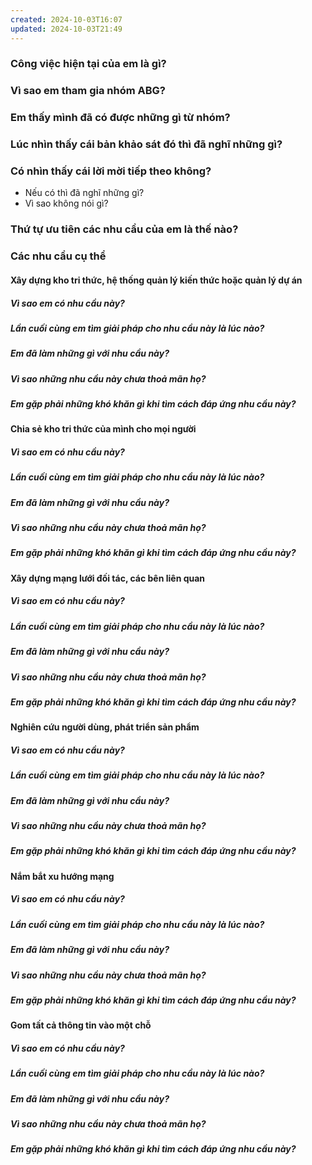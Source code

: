 ```yaml
---
created: 2024-10-03T16:07
updated: 2024-10-03T21:49
---
```

### Công việc hiện tại của em là gì?
### Vì sao em tham gia nhóm ABG? 
### Em thấy mình đã có được những gì từ nhóm?

### Lúc nhìn thấy cái bản khảo sát đó thì đã nghĩ những gì?
### Có nhìn thấy cái lời mời tiếp theo không? 
- Nếu có thì đã nghĩ những gì? 
- Vì sao không nói gì?

### Thứ tự ưu tiên các nhu cầu của em là thế nào?

### Các nhu cầu cụ thể
#### Xây dựng kho tri thức, hệ thống quản lý kiến thức hoặc quản lý dự án
##### Vì sao em có nhu cầu này?
##### Lần cuối cùng em tìm giải pháp cho nhu cầu này là lúc nào?
##### Em đã làm những gì với nhu cầu này?
##### Vì sao những nhu cầu này chưa thoả mãn họ?
##### Em gặp phải những khó khăn gì khi tìm cách đáp ứng nhu cầu này?


#### Chia sẻ kho tri thức của mình cho mọi người
##### Vì sao em có nhu cầu này?
##### Lần cuối cùng em tìm giải pháp cho nhu cầu này là lúc nào?
##### Em đã làm những gì với nhu cầu này?
##### Vì sao những nhu cầu này chưa thoả mãn họ?
##### Em gặp phải những khó khăn gì khi tìm cách đáp ứng nhu cầu này?


#### Xây dựng mạng lưới đối tác, các bên liên quan
##### Vì sao em có nhu cầu này?
##### Lần cuối cùng em tìm giải pháp cho nhu cầu này là lúc nào?
##### Em đã làm những gì với nhu cầu này?
##### Vì sao những nhu cầu này chưa thoả mãn họ?
##### Em gặp phải những khó khăn gì khi tìm cách đáp ứng nhu cầu này?


#### Nghiên cứu người dùng, phát triển sản phẩm
##### Vì sao em có nhu cầu này?
##### Lần cuối cùng em tìm giải pháp cho nhu cầu này là lúc nào?
##### Em đã làm những gì với nhu cầu này?
##### Vì sao những nhu cầu này chưa thoả mãn họ?
##### Em gặp phải những khó khăn gì khi tìm cách đáp ứng nhu cầu này?


#### Nắm bắt xu hướng mạng
##### Vì sao em có nhu cầu này?
##### Lần cuối cùng em tìm giải pháp cho nhu cầu này là lúc nào?
##### Em đã làm những gì với nhu cầu này?
##### Vì sao những nhu cầu này chưa thoả mãn họ?
##### Em gặp phải những khó khăn gì khi tìm cách đáp ứng nhu cầu này?


#### Gom tất cả thông tin vào một chỗ
##### Vì sao em có nhu cầu này?
##### Lần cuối cùng em tìm giải pháp cho nhu cầu này là lúc nào?
##### Em đã làm những gì với nhu cầu này?
##### Vì sao những nhu cầu này chưa thoả mãn họ?
##### Em gặp phải những khó khăn gì khi tìm cách đáp ứng nhu cầu này?
